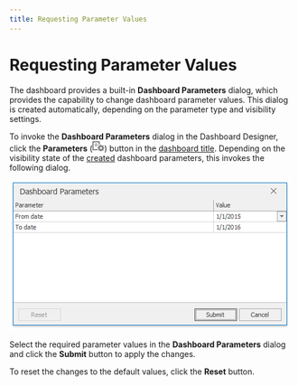 ```yaml
---
title: Requesting Parameter Values
---
```

# Requesting Parameter Values
The dashboard provides a built-in **Dashboard Parameters** dialog, which provides the capability to change dashboard parameter values. This dialog is created automatically, depending on the parameter type and visibility settings.

To invoke the **Dashboard Parameters** dialog in the Dashboard Designer, click the **Parameters**  (![Parameters_ParametersButtonWin_Title](../../../../images/img21814.png)) button in the [dashboard title](../../dashboard-layout/dashboard-title.md). Depending on the visibility state of the [created](creating-parameters.md) dashboard parameters, this invokes the following dialog.

![Parameters_DashboardParametersDialog_Win](../../../../images/img21815.png)

Select the required parameter values in the **Dashboard Parameters** dialog and click the **Submit** button to apply the changes.

To reset the changes to the default values, click the **Reset** button.